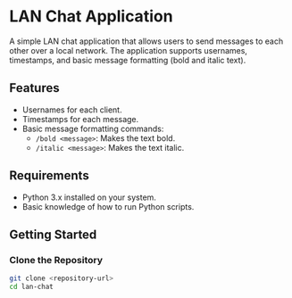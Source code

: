 # LAN Chat Application

A simple LAN chat application that allows users to send messages to each other over a local network. The application supports usernames, timestamps, and basic message formatting (bold and italic text).

## Features

- Usernames for each client.
- Timestamps for each message.
- Basic message formatting commands:
  - `/bold <message>`: Makes the text bold.
  - `/italic <message>`: Makes the text italic.

## Requirements

- Python 3.x installed on your system.
- Basic knowledge of how to run Python scripts.

## Getting Started

### Clone the Repository

```bash
git clone <repository-url>
cd lan-chat
